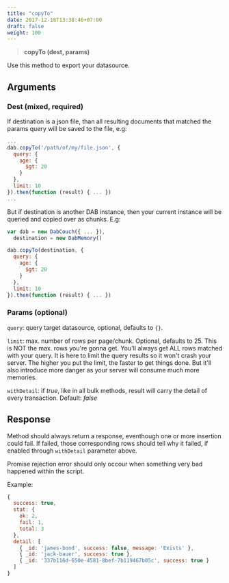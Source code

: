 ```yaml
---
title: "copyTo"
date: 2017-12-18T13:38:46+07:00
draft: false
weight: 100
---
```


> **copyTo (dest, params)**

Use this method to export your datasource.

## Arguments
### Dest (mixed, required)

If destination is a json file, than all resulting documents that matched the params query will be saved to the file, e.g:

```javascript
...
dab.copyTo('/path/of/my/file.json', {
  query: {
    age: {
      $gt: 20
    }
  },
  limit: 10
}).then(function (result) { ... })
...
```

But if destination is another DAB instance, then your current instance will be queried and copied over as chunks. E.g:

```javascript
var dab = new DabCouch({ ... }),
  destination = new DabMemory()

dab.copyTo(destination, {
  query: {
    age: {
      $gt: 20
    }
  },
  limit: 10
}).then(function (result) { ... })
```

### Params (optional)

`query`: query target datasource, optional, defaults to `{}`.

`limit`: max. number of rows per page/chunk. Optional, defaults to 25. This is NOT the max. rows you're gonna get. You'll always get ALL rows matched with your query. It is here to limit the query results so it won't crash your server. The higher you put the limit, the faster to get things done. But it'll also introduce more danger as your server will consume much more memories.

`withDetail`: if *true*, like in all bulk methods, result will carry the detail of every transaction. Default: *false*

## Response

Method should always return a response, eventhough one or more insertion could fail. If failed, those corresponding rows should tell why it failed, if enabled through `withDetail` parameter above. 

Promise rejection error should only occour when something very bad happened within the script.

Example:

```javascript
{
  success: true,
  stat: {
    ok: 2,
    fail: 1,
    total: 3
  },
  detail: [
    { _id: 'james-bond', success: false, message: 'Exists' },
    { _id: 'jack-bauer', success: true },
    { _id: '337b116d-650e-4581-8bef-7b119467b05c', success: true }
  ]
}
```

